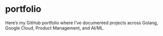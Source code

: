 # portfolio
Here’s my GitHub portfolio where I’ve documented projects across Golang, Google Cloud, Product Management, and AI/ML.
